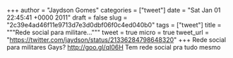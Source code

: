
+++
author = "Jaydson Gomes"
categories = ["tweet"]
date = "Sat Jan 01 22:45:41 +0000 2011"
draft = false
slug = "2c39e4ad46f11e9713d7e3d0dbf06f0c4ed040b0"
tags = ["tweet"]
title = """Rede social para militare..."""
tweet = true
micro = true
tweet_url = "https://twitter.com/jaydson/status/21336284798648320"
+++
Rede social para militares Gays? http://goo.gl/qI06H Tem rede social pra tudo mesmo
